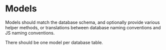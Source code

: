 # Models

Models should match the database schema, and optionally provide various helper methods, or translations between database naming conventions and JS naming conventions.

There should be one model per database table.
